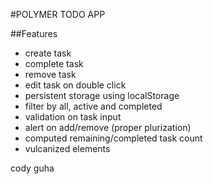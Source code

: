 #POLYMER TODO APP

##Features

* create task
* complete task
* remove task
* edit task on double click
* persistent storage using localStorage
* filter by all, active and completed
* validation on task input
* alert on add/remove (proper plurization)
* computed remaining/completed task count
* vulcanized elements

cody guha